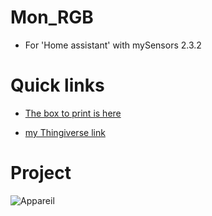 # Mon_RGB
- For 'Home assistant' with mySensors 2.3.2 

# Quick links
- [The box to print is here](https://www.thingiverse.com/thing:3889385)

- [my Thingiverse link](https://www.thingiverse.com/rico0260)

# Project
![Appareil](./Images/Appareil.png)



